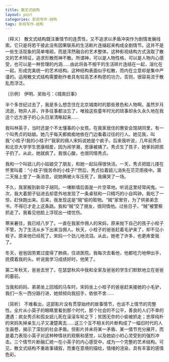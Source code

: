 ```yaml
---
title: 散文式结构
layout: post
categories: 影视写作-结构
tags: 影视写作-结构
---
```


〔释义〕 散文式结构既注重情节的连贯性，又不追求以矛盾冲突作为剧情发展线索。它只是将若干彼此没有因果联系的生活断片连缀起来构成全剧情节。这并不是一些生活现象的简单堆砌，而是浑然融合的艺术整体。这种影视结构方式汲取了散文的艺术特征，追求形散而神不散。所谓神，可以是人物性格，可以是人物内心感受，也可以是一种哲理的内涵……由此将各不相干的生活碎片连结在一起，溶化在一起，形成完美统一的艺术结构。这种结构表面似乎松散，而内在立意却是集中严谨的。运用散文式结构需要剧作者具有较高艺术构思的功力，否则，很容易流于散乱而浮泛。

〔示例〕 伊明、吴贻弓：《城南旧事》

半个多世纪过去了，我是多么想念住在北京城南时的那些景色和人物啊。虽然岁月流逝，物异人非，许多往事都淡忘了，唯独这些童年时光的琐事却永久永久地在我这个远方游子的心头日渐清晰起来……

我叫林英子，当时还是个不太懂事的小女孩。在我家居住的惠安会馆胡同里，有一个叫秀贞的姑娘。她几乎每天都痴痴地依在门边看着过往的行人。她见我，叫我“小桂子!我的小桂子!”我家的佣人宋妈说她是个疯子。后来我听说，几年前秀贞和北京大学学生思康相爱，因为闹学潮，思康被捕了。秀贞生了孩子，她爹妈把孩子扔了。从此，她就疯了。我很心酸，也很同情秀贞。

我和一个叫妞儿的小姑娘交了朋友，和她一起玩得很快活。一天，秀贞把妞儿搂在怀里叫着：“小桂子!我苦命的小桂子!”然后，秀贞拉着妞儿消失在茫茫雨夜中。第二天报上登了一条消息，说她俩被火车压死了。我痛哭了一场。

不久，我家搬到新帘子胡同。一堵断墙后面是一片空草地。听说这里经常闹鬼。一次，我大着胆子钻进去却意外地发现了一条桌毯和一只精巧的小自鸣钟。我吃了一惊，赶快跑出来。后来，我发现这是“贼”偷的赃物。“贼”家里穷，为了供弟弟念书，不得已才走上这条路。我和“贼”交了朋友，很同情他。过些日子，“贼”被警察抓走了。我看见他脸上浮现出一缕忧伤。

寒来暑往，我已经八岁了。一直在我家作佣人的宋妈，原来抛下自己的孩子小栓子不管，为了生活从乡下出来当佣人。秋天，小栓子的爸爸赶着毛驴来了，却不见小栓子。原来他已经死了。宋妈一个劲儿地流泪。从此，她老了许多，也更疼爱我了。

冬天，爸爸因劳累过度得了肺病，住进医院。我每次去看他，他都吃力地伸出手，抚摸着我的头。听说我学习成绩好时，他笑了。

第二年秋天，爸爸去世了。在瑟瑟秋风中我和全家及爸爸的学生们默默地立在爸爸的墓前。

当我和妈妈、弟弟坐上回城的马车时，宋妈坐上小栓子的爸爸赶来接她的小毛驴，我们一东一西分路行进，她频频向我招手，依依不舍……

〔简析〕 不难看出，这部影片没有贯穿始终的故事情节，也谈不上情节的完整性。全片从小英子的眼睛里看到那个时代，那个社会的不公平，善良的人们不幸的遭遇：疯女秀贞和孤女妞儿死在滚滚车轮之下；贫困无奈的小偷被抓走；忠厚纯朴的宋妈失掉亲生儿子又凄楚离去……这三个互不相关的片断构成了一幅旧时代的人生画卷，揭示了深刻的社会矛盾。但影片并未将某一矛盾、某一情节充分展开，而是着力表现小英子对这种种情状的观察和感觉，以及她幼小的心灵受到的强烈冲击。三个情节片断融汇统一在小英子的内心感受中，成为一个完整的艺术结构。可见，散文式结构不重故事铺叙，而重在意境的描绘，情绪的渲染，具有丰富的感情色彩。 